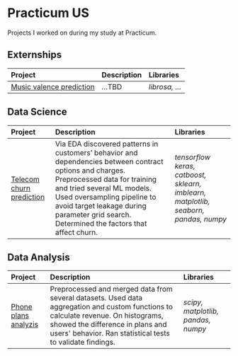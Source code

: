 # Practicum US
Projects I worked on during my study at Practicum.
## Externships
| Project | Description | Libraries  |
|:- |:- |:- |
|[Music valence prediction](https://github.com/WanomiR/practicum/tree/main/Externship%20projects/Music%20valence%20prediction)|…TBD|*librosa, …*|

## Data Science
| Project | Description | Libraries  |
|:- |:- |:- |
|[Telecom churn prediction](https://github.com/WanomiR/practicum/blob/main/DS%20projects/Telecom%20.../telecom-churn-prediction.ipynb)| Via EDA discovered patterns in customers’ behavior and dependencies between contract options and charges. Preprocessed data for training and tried several ML models. Used oversampling pipeline to avoid target leakage during parameter grid search. Determined the factors that affect churn. |*tensorflow keras, catboost, sklearn, imblearn, matplotlib, seaborn, pandas, numpy*|

## Data Analysis
| Project | Description | Libraries  |
|:- |:- |:- |
|[Phone plans analyzis](https://github.com/WanomiR/practicum/blob/main/DA%20projects/Phone%20plans%20analyzis/phone-plans-analyzis.ipynb)| Preprocessed and merged data from several datasets. Used data aggregation and custom functions to calculate revenue. On histograms, showed the difference in plans and users' behavior. Ran statistical tests to validate findings. | *scipy, matplotlib, pandas, numpy* |
